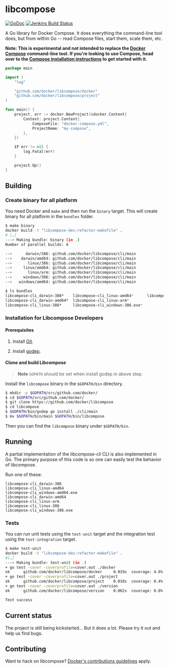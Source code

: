 # libcompose

[![GoDoc](https://godoc.org/github.com/docker/libcompose?status.png)](https://godoc.org/github.com/docker/libcompose)
[![Jenkins Build Status](https://jenkins.dockerproject.org/view/Libcompose/job/Libcompose%20Master/badge/icon)](https://jenkins.dockerproject.org/view/Libcompose/job/Libcompose%20Master/)

A Go library for Docker Compose. It does everything the command-line tool does, but from within Go -- read Compose files, start them, scale them, etc.

**Note: This is experimental and not intended to replace the [Docker Compose](https://github.com/docker/compose) command-line tool. If you're looking to use Compose, head over to the [Compose installation instructions](http://docs.docker.com/compose/install/) to get started with it.**

```go
package main

import (
	"log"

	"github.com/docker/libcompose/docker"
	"github.com/docker/libcompose/project"
)

func main() {
	project, err := docker.NewProject(&docker.Context{
		Context: project.Context{
			ComposeFile: "docker-compose.yml",
			ProjectName: "my-compose",
		},
	})

	if err != nil {
		log.Fatal(err)
	}

	project.Up()
}
```

## Building

### Create binary for all platform
You need Docker and ``make`` and then run the ``binary`` target. This
will create binary for all platform in the `bundles` folder. 

```bash
$ make binary
docker build -t "libcompose-dev:refactor-makefile" .
# […]
---> Making bundle: binary (in .)
Number of parallel builds: 4

-->      darwin/386: github.com/docker/libcompose/cli/main
-->    darwin/amd64: github.com/docker/libcompose/cli/main
-->       linux/386: github.com/docker/libcompose/cli/main
-->     linux/amd64: github.com/docker/libcompose/cli/main
-->       linux/arm: github.com/docker/libcompose/cli/main
-->     windows/386: github.com/docker/libcompose/cli/main
-->   windows/amd64: github.com/docker/libcompose/cli/main

$ ls bundles
libcompose-cli_darwin-386*    libcompose-cli_linux-amd64*      libcompose-cli_windows-amd64.exe*
libcompose-cli_darwin-amd64*  libcompose-cli_linux-arm*
libcompose-cli_linux-386*     libcompose-cli_windows-386.exe*
```

### Installation for Libcompose Developers

#### Prerequisites

1. Install [Git](https://git-scm.com/book/en/v2/Getting-Started-Installing-Git).

2. Install [godep](https://github.com/tools/godep).

#### Clone and build Libcompose

> **Note** `GOPATH` should be set when install godep in above step.

Install the `libcompose` binary in the `$GOPATH/bin` directory.
```bash
$ mkdir -p $GOPATH/src/github.com/docker/
$ cd $GOPATH/src/github.com/docker/
$ git clone https://github.com/docker/libcompose
$ cd libcompose
$ $GOPATH/bin/godep go install ./cli/main
$ mv $GOPATH/bin/main $GOPATH/bin/libcompose
```

Then you can find the `libcompose` binary under `$GOPATH/bin`.

## Running

A partial implementation of the libcompose-cli CLI is also implemented in Go. The primary purpose of this code is so one can easily test the behavior of libcompose.

Run one of these:

```
libcompose-cli_darwin-386
libcompose-cli_linux-amd64
libcompose-cli_windows-amd64.exe
libcompose-cli_darwin-amd64
libcompose-cli_linux-arm
libcompose-cli_linux-386
libcompose-cli_windows-386.exe
```

### Tests


You can run unit tests using the `test-unit` target and the
integration test using the `test-integration` target.

```bash
$ make test-unit
docker build -t "libcompose-dev:refactor-makefile" .
#[…]
---> Making bundle: test-unit (in .)
+ go test -cover -coverprofile=cover.out ./docker
ok      github.com/docker/libcompose/docker     0.019s  coverage: 4.6% of statements
+ go test -cover -coverprofile=cover.out ./project
ok      github.com/docker/libcompose/project    0.010s  coverage: 8.4% of statements
+ go test -cover -coverprofile=cover.out ./version
ok      github.com/docker/libcompose/version    0.002s  coverage: 0.0% of statements

Test success
```


## Current status

The project is still being kickstarted... But it does a lot.  Please try it out and help us find bugs.

## Contributing

Want to hack on libcompose? [Docker's contributions guidelines](https://github.com/docker/docker/blob/master/CONTRIBUTING.md) apply.
